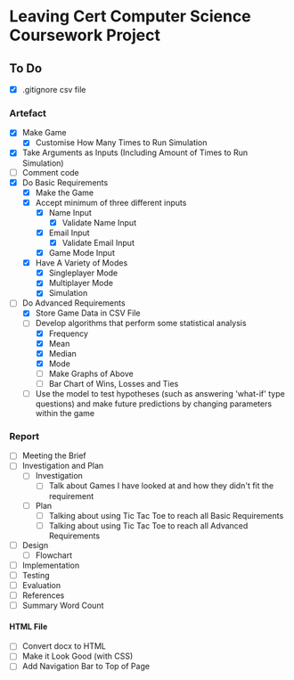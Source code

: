 # Leaving Cert Computer Science Coursework Project

## To Do

- [x] .gitignore csv file

### Artefact

- [x] Make Game
  - [x] Customise How Many Times to Run Simulation
- [x] Take Arguments as Inputs (Including Amount of Times to Run Simulation)
- [ ] Comment code
- [x] Do Basic Requirements
  - [x] Make the Game
  - [x] Accept minimum of three different inputs
    - [x] Name Input
      - [x] Validate Name Input
    - [x] Email Input
      - [x] Validate Email Input
    - [x] Game Mode Input
  - [x] Have A Variety of Modes
    - [x] Singleplayer Mode
    - [x] Multiplayer Mode
    - [x] Simulation
- [ ] Do Advanced Requirements
  - [x] Store Game Data in CSV File
  - [ ] Develop algorithms that perform some statistical analysis
    - [x] Frequency
    - [x] Mean
    - [x] Median
    - [x] Mode
    - [ ] Make Graphs of Above
    - [ ] Bar Chart of Wins, Losses and Ties
  - [ ] Use the model to test hypotheses (such as answering 'what-if' type questions) and make future predictions by changing parameters within the game  

### Report

- [ ] Meeting the Brief
- [ ] Investigation and Plan
  - [ ] Investigation
    - [ ] Talk about Games I have looked at and how they didn't fit the requirement 
  - [ ] Plan
    - [ ] Talking about using Tic Tac Toe to reach all Basic Requirements
    - [ ] Talking about using Tic Tac Toe to reach all Advanced Requirements
- [ ] Design
  - [ ] Flowchart
- [ ] Implementation
- [ ] Testing
- [ ] Evaluation
- [ ] References
- [ ] Summary Word Count

#### HTML File

- [ ] Convert docx to HTML
- [ ] Make it Look Good (with CSS)
- [ ] Add Navigation Bar to Top of Page
